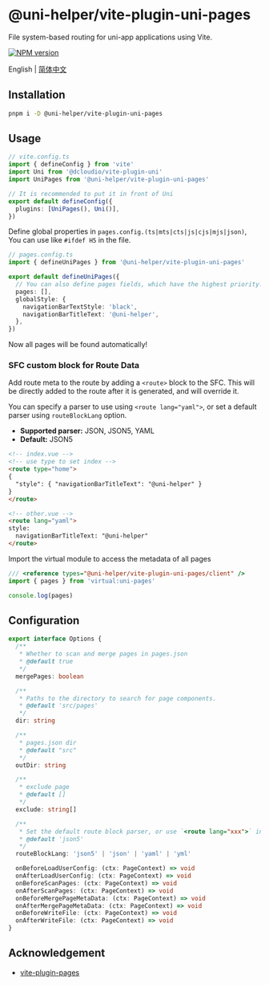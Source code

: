 # @uni-helper/vite-plugin-uni-pages

File system-based routing for uni-app applications using Vite.

<a href="https://www.npmjs.com/package/@uni-helper/vite-plugin-uni-pages"><img src="https://img.shields.io/npm/v/@uni-helper/vite-plugin-uni-pages" alt="NPM version"></a></p>

English | [简体中文](./README.Zh-CN.md)

## Installation

```bash
pnpm i -D @uni-helper/vite-plugin-uni-pages
```

## Usage

```ts
// vite.config.ts
import { defineConfig } from 'vite'
import Uni from '@dcloudio/vite-plugin-uni'
import UniPages from '@uni-helper/vite-plugin-uni-pages'

// It is recommended to put it in front of Uni
export default defineConfig({
  plugins: [UniPages(), Uni()],
})
```

Define global properties in `pages.config.(ts|mts|cts|js|cjs|mjs|json)`, You can use like `#ifdef H5` in the file.

```ts
// pages.config.ts
import { defineUniPages } from '@uni-helper/vite-plugin-uni-pages'

export default defineUniPages({
  // You can also define pages fields, which have the highest priority.priority.
  pages: [],
  globalStyle: {
    navigationBarTextStyle: 'black',
    navigationBarTitleText: '@uni-helper',
  },
})
```

Now all pages will be found automatically!

### SFC custom block for Route Data

Add route meta to the route by adding a `<route>` block to the SFC. This will be
directly added to the route after it is generated, and will override it.

You can specify a parser to use using `<route lang="yaml">`, or set a default
parser using `routeBlockLang` option.

- **Supported parser:** JSON, JSON5, YAML
- **Default:** JSON5

```html
<!-- index.vue -->
<!-- use type to set index -->
<route type="home">
{
  "style": { "navigationBarTitleText": "@uni-helper" }
}
</route>

<!-- other.vue -->
<route lang="yaml">
style:
  navigationBarTitleText: "@uni-helper"
</route>
```

Import the virtual module to access the metadata of all pages

```ts
/// <reference types="@uni-helper/vite-plugin-uni-pages/client" />
import { pages } from 'virtual:uni-pages'

console.log(pages)
```

## Configuration

```ts
export interface Options {
  /**
   * Whether to scan and merge pages in pages.json
   * @default true
   */
  mergePages: boolean

  /**
   * Paths to the directory to search for page components.
   * @default 'src/pages'
   */
  dir: string

  /**
   * pages.json dir
   * @default "src"
   */
  outDir: string

  /**
   * exclude page
   * @default []
   */
  exclude: string[]

  /**
   * Set the default route block parser, or use `<route lang="xxx">` in SFC route block
   * @default 'json5'
   */
  routeBlockLang: 'json5' | 'json' | 'yaml' | 'yml'

  onBeforeLoadUserConfig: (ctx: PageContext) => void
  onAfterLoadUserConfig: (ctx: PageContext) => void
  onBeforeScanPages: (ctx: PageContext) => void
  onAfterScanPages: (ctx: PageContext) => void
  onBeforeMergePageMetaData: (ctx: PageContext) => void
  onAfterMergePageMetaData: (ctx: PageContext) => void
  onBeforeWriteFile: (ctx: PageContext) => void
  onAfterWriteFile: (ctx: PageContext) => void
}
```

## Acknowledgement

- [vite-plugin-pages](https://github.com/hannoeru/vite-plugin-pages.git)
